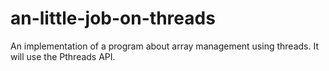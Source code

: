 # an-little-job-on-threads
An implementation of a program about array management using threads. It will use the Pthreads API.
